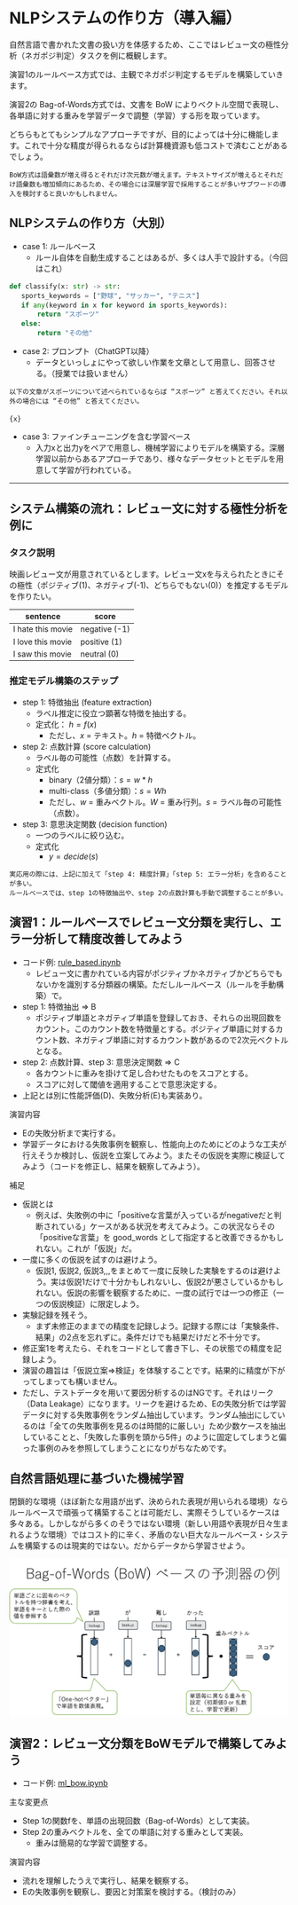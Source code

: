 # NLPシステムの作り方（導入編）
自然言語で書かれた文書の扱い方を体感するため、ここではレビュー文の極性分析（ネガポジ判定）タスクを例に概観します。

演習1のルールベース方式では、主観でネガポジ判定するモデルを構築していきます。

演習2の Bag-of-Words方式では、文書を BoW によりベクトル空間で表現し、各単語に対する重みを学習データで調整（学習）する形を取っています。

どちらもとてもシンプルなアプローチですが、目的によっては十分に機能します。これで十分な精度が得られるならば計算機資源も低コストで済むことがあるでしょう。

```{tip}
BoW方式は語彙数が増え得るとそれだけ次元数が増えます。テキストサイズが増えるとそれだけ語彙数も増加傾向にあるため、その場合には深層学習で採用することが多いサブワードの導入を検討すると良いかもしれません。
```

## NLPシステムの作り方（大別）
- case 1: ルールベース
    - ルール自体を自動生成することはあるが、多くは人手で設計する。（今回はこれ）
```python
def classify(x: str) -> str:
   sports_keywords = ["野球", "サッカー", "テニス"]
   if any(keyword in x for keyword in sports_keywords):
       return "スポーツ"
   else:
       return "その他"
```
- case 2: プロンプト（ChatGPT以降）
    - データといっしょにやって欲しい作業を文章として用意し、回答させる。（授業では扱いません）
```
以下の文章がスポーツについて述べられているならば “スポーツ” と答えてください。それ以外の場合には “その他” と答えてください。

{x}
```
- case 3: ファインチューニングを含む学習ベース
    - 入力xと出力yをペアで用意し、機械学習によりモデルを構築する。深層学習以前からあるアプローチであり、様々なデータセットとモデルを用意して学習が行われている。

---
## システム構築の流れ：レビュー文に対する極性分析を例に
### タスク説明
映画レビュー文が用意されているとします。レビュー文xを与えられたときにその極性（ポジティブ(1)、ネガティブ(-1)、どちらでもない(0)）を推定するモデルを作りたい。

| sentence | score |
| --- | --- |
| I hate this movie | negative (-1) |
| I love this movie | positive (1) |
| I saw this movie | neutral (0) |

### 推定モデル構築のステップ
- step 1: 特徴抽出 (feature extraction)
    - ラベル推定に役立つ顕著な特徴を抽出する。
    - 定式化： $h = f(x)$
        - ただし、$x$ = テキスト。$h$ = 特徴ベクトル。
- step 2: 点数計算 (score calculation)
    - ラベル毎の可能性（点数）を計算する。
    - 定式化
        - binary（2値分類）：$s = w * h$
        - multi-class（多値分類）：$s = Wh$
        - ただし、$w$ = 重みベクトル。$W$ = 重み行列。$s$ = ラベル毎の可能性（点数）。
- step 3: 意思決定関数 (decision function)
    - 一つのラベルに絞り込む。
    - 定式化
        - $y = decide(s)$

```{tip}
実応用の際には、上記に加えて「step 4: 精度計算」「step 5: エラー分析」を含めることが多い。
ルールベースでは、step 1の特徴抽出や、step 2の点数計算も手動で調整することが多い。
```

## 演習1：ルールベースでレビュー文分類を実行し、エラー分析して精度改善してみよう
- コード例: [rule_based.ipynb](./rule_based.ipynb)
    - レビュー文に書かれている内容がポジティブかネガティブかどちらでもないかを識別する分類器の構築。ただしルールベース（ルールを手動構築）で。
- step 1: 特徴抽出 => B
    - ポジティブ単語とネガティブ単語を登録しておき、それらの出現回数をカウント。このカウント数を特徴量とする。ポジティブ単語に対するカウント数、ネガティブ単語に対するカウント数があるので2次元ベクトルとなる。
- step 2: 点数計算、step 3: 意思決定関数 => C
    - 各カウントに重みを掛けて足し合わせたものをスコアとする。
    - スコアに対して閾値を適用することで意思決定する。
- 上記とは別に性能評価(D)、失敗分析(E)も実装あり。

演習内容
- Eの失敗分析まで実行する。
- 学習データにおける失敗事例を観察し、性能向上のためにどのような工夫が行えそうか検討し、仮説を立案してみよう。またその仮説を実際に検証してみよう（コードを修正し、結果を観察してみよう）。

補足
- 仮説とは
    - 例えば、失敗例の中に「positiveな言葉が入っているがnegativeだと判断されている」ケースがある状況を考えてみよう。この状況ならその「positiveな言葉」を good_words として指定すると改善できるかもしれない。これが「仮説」だ。
- 一度に多くの仮説を試すのは避けよう。
    - 仮説1, 仮説2, 仮説3,,,をまとめて一度に反映した実験をするのは避けよう。実は仮説1だけで十分かもしれないし、仮説2が悪さしているかもしれない。仮説の影響を観察するために、一度の試行では一つの修正（一つの仮説検証）に限定しよう。
- 実験記録を残そう。
    - まず未修正のままでの精度を記録しよう。記録する際には「実験条件、結果」の2点を忘れずに。条件だけでも結果だけだと不十分です。
- 修正案1を考えたら、それをコードとして書き下し、その状態での精度を記録しよう。
- 演習の趣旨は「仮説立案=>検証」を体験することです。結果的に精度が下がってしまっても構いません。
- ただし、テストデータを用いて要因分析するのはNGです。それはリーク（Data Leakage）になります。リークを避けるため、Eの失敗分析では学習データに対する失敗事例をランダム抽出しています。ランダム抽出にしているのは「全ての失敗事例を見るのは時間的に厳しい」ため少数ケースを抽出していることと、「失敗した事例を頭から5件」のように固定してしまうと偏った事例のみを参照してしまうことになりがちなためです。

## 自然言語処理に基づいた機械学習
閉鎖的な環境（ほぼ新たな用語が出ず、決められた表現が用いられる環境）ならルールベースで頑張って構築することは可能だし、実際そうしているケースは多々ある。しかしながら多くのそうではない環境（新しい用語や表現が日々生まれるような環境）ではコスト的に辛く、矛盾のない巨大なルールベース・システムを構築するのは現実的ではない。だからデータから学習させよう。

![Bag-of-Words * 重みベクトルによる荷重和スコアモデル](./figs/bow.png)

## 演習2：レビュー文分類をBoWモデルで構築してみよう
- コード例: [ml_bow.ipynb](./ml_bow.ipynb)

主な変更点
- Step 1の関数fを、単語の出現回数（Bag-of-Words）として実装。
- Step 2の重みベクトルを、全ての単語に対する重みとして実装。
    - 重みは簡易的な学習で調整する。

演習内容
- 流れを理解したうえで実行し、結果を観察する。
- Eの失敗事例を観察し、要因と対策案を検討する。（検討のみ）
